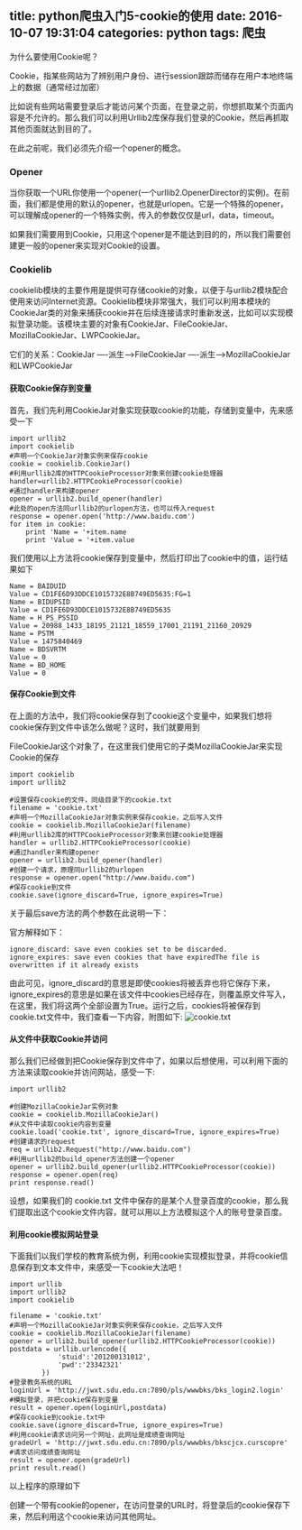 title: python爬虫入门5-cookie的使用
date: 2016-10-07 19:31:04
categories: python
tags: 爬虫
---

为什么要使用Cookie呢？

Cookie，指某些网站为了辨别用户身份、进行session跟踪而储存在用户本地终端上的数据（通常经过加密）

比如说有些网站需要登录后才能访问某个页面，在登录之前，你想抓取某个页面内容是不允许的。那么我们可以利用Urllib2库保存我们登录的Cookie，然后再抓取其他页面就达到目的了。

在此之前呢，我们必须先介绍一个opener的概念。

### Opener

当你获取一个URL你使用一个opener(一个urllib2.OpenerDirector的实例)。在前面，我们都是使用的默认的opener，也就是urlopen。它是一个特殊的opener，可以理解成opener的一个特殊实例，传入的参数仅仅是url，data，timeout。

如果我们需要用到Cookie，只用这个opener是不能达到目的的，所以我们需要创建更一般的opener来实现对Cookie的设置。

<!--more-->

### Cookielib

cookielib模块的主要作用是提供可存储cookie的对象，以便于与urllib2模块配合使用来访问Internet资源。Cookielib模块非常强大，我们可以利用本模块的CookieJar类的对象来捕获cookie并在后续连接请求时重新发送，比如可以实现模拟登录功能。该模块主要的对象有CookieJar、FileCookieJar、MozillaCookieJar、LWPCookieJar。

它们的关系：CookieJar —-派生—->FileCookieJar  —-派生—–>MozillaCookieJar和LWPCookieJar

#### 获取Cookie保存到变量

首先，我们先利用CookieJar对象实现获取cookie的功能，存储到变量中，先来感受一下

```
import urllib2
import cookielib
#声明一个CookieJar对象实例来保存cookie
cookie = cookielib.CookieJar()
#利用urllib2库的HTTPCookieProcessor对象来创建cookie处理器
handler=urllib2.HTTPCookieProcessor(cookie)
#通过handler来构建opener
opener = urllib2.build_opener(handler)
#此处的open方法同urllib2的urlopen方法，也可以传入request
response = opener.open('http://www.baidu.com')
for item in cookie:
    print 'Name = '+item.name
    print 'Value = '+item.value
```

我们使用以上方法将cookie保存到变量中，然后打印出了cookie中的值，运行结果如下

```
Name = BAIDUID
Value = CD1FE6D93DDCE1015732E8B749ED5635:FG=1
Name = BIDUPSID
Value = CD1FE6D93DDCE1015732E8B749ED5635
Name = H_PS_PSSID
Value = 20988_1433_18195_21121_18559_17001_21191_21160_20929
Name = PSTM
Value = 1475840469
Name = BDSVRTM
Value = 0
Name = BD_HOME
Value = 0
```

#### 保存Cookie到文件

在上面的方法中，我们将cookie保存到了cookie这个变量中，如果我们想将cookie保存到文件中该怎么做呢？这时，我们就要用到

FileCookieJar这个对象了，在这里我们使用它的子类MozillaCookieJar来实现Cookie的保存

```
import cookielib
import urllib2
 
#设置保存cookie的文件，同级目录下的cookie.txt
filename = 'cookie.txt'
#声明一个MozillaCookieJar对象实例来保存cookie，之后写入文件
cookie = cookielib.MozillaCookieJar(filename)
#利用urllib2库的HTTPCookieProcessor对象来创建cookie处理器
handler = urllib2.HTTPCookieProcessor(cookie)
#通过handler来构建opener
opener = urllib2.build_opener(handler)
#创建一个请求，原理同urllib2的urlopen
response = opener.open("http://www.baidu.com")
#保存cookie到文件
cookie.save(ignore_discard=True, ignore_expires=True)
```

关于最后save方法的两个参数在此说明一下：

官方解释如下：

```
ignore_discard: save even cookies set to be discarded. 
ignore_expires: save even cookies that have expiredThe file is overwritten if it already exists
```

由此可见，ignore_discard的意思是即使cookies将被丢弃也将它保存下来，ignore_expires的意思是如果在该文件中cookies已经存在，则覆盖原文件写入，在这里，我们将这两个全部设置为True。运行之后，cookies将被保存到cookie.txt文件中，我们查看一下内容，附图如下:
![cookie.txt](http://qiniucdn.timilong.com/%E6%B7%B1%E5%BA%A6%E6%88%AA%E5%9B%BE20161007194328.png)

#### 从文件中获取Cookie并访问

那么我们已经做到把Cookie保存到文件中了，如果以后想使用，可以利用下面的方法来读取cookie并访问网站，感受一下:

```
import urllib2
 
#创建MozillaCookieJar实例对象
cookie = cookielib.MozillaCookieJar()
#从文件中读取cookie内容到变量
cookie.load('cookie.txt', ignore_discard=True, ignore_expires=True)
#创建请求的request
req = urllib2.Request("http://www.baidu.com")
#利用urllib2的build_opener方法创建一个opener
opener = urllib2.build_opener(urllib2.HTTPCookieProcessor(cookie))
response = opener.open(req)
print response.read()
```
设想，如果我们的 cookie.txt 文件中保存的是某个人登录百度的cookie，那么我们提取出这个cookie文件内容，就可以用以上方法模拟这个人的账号登录百度。


#### 利用cookie模拟网站登录

下面我们以我们学校的教育系统为例，利用cookie实现模拟登录，并将cookie信息保存到文本文件中，来感受一下cookie大法吧！

```
import urllib
import urllib2
import cookielib

filename = 'cookie.txt'
#声明一个MozillaCookieJar对象实例来保存cookie，之后写入文件
cookie = cookielib.MozillaCookieJar(filename)
opener = urllib2.build_opener(urllib2.HTTPCookieProcessor(cookie))
postdata = urllib.urlencode({
			'stuid':'201200131012',
			'pwd':'23342321'
		})
#登录教务系统的URL
loginUrl = 'http://jwxt.sdu.edu.cn:7890/pls/wwwbks/bks_login2.login'
#模拟登录，并把cookie保存到变量
result = opener.open(loginUrl,postdata)
#保存cookie到cookie.txt中
cookie.save(ignore_discard=True, ignore_expires=True)
#利用cookie请求访问另一个网址，此网址是成绩查询网址
gradeUrl = 'http://jwxt.sdu.edu.cn:7890/pls/wwwbks/bkscjcx.curscopre'
#请求访问成绩查询网址
result = opener.open(gradeUrl)
print result.read()
```

以上程序的原理如下

创建一个带有cookie的opener，在访问登录的URL时，将登录后的cookie保存下来，然后利用这个cookie来访问其他网址。

